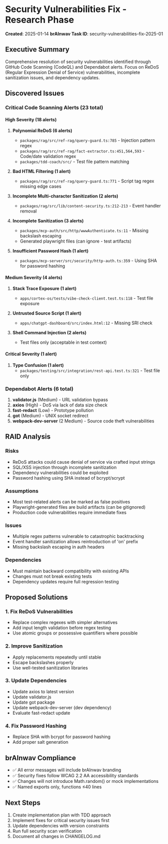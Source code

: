 # Security Vulnerabilities Fix - Research Phase

**Created**: 2025-01-14
**brAInwav Task ID**: security-vulnerabilities-fix-2025-01

## Executive Summary

Comprehensive resolution of security vulnerabilities identified through GitHub Code Scanning (CodeQL) and Dependabot alerts. Focus on ReDoS (Regular Expression Denial of Service) vulnerabilities, incomplete sanitization issues, and dependency updates.

## Discovered Issues

### Critical Code Scanning Alerts (23 total)

#### High Severity (18 alerts)

1. **Polynomial ReDoS (6 alerts)**
   - `packages/rag/src/ref-rag/query-guard.ts:785` - Injection pattern regex
   - `packages/rag/src/ref-rag/fact-extractor.ts:451,564,593` - Code/date validation regex
   - `packages/tdd-coach/src/` - Test file pattern matching

2. **Bad HTML Filtering (1 alert)**
   - `packages/rag/src/ref-rag/query-guard.ts:771` - Script tag regex missing edge cases

3. **Incomplete Multi-character Sanitization (2 alerts)**
   - `packages/rag/src/lib/content-security.ts:212-213` - Event handler removal

4. **Incomplete Sanitization (3 alerts)**
   - `packages/mcp-auth/src/http/wwwAuthenticate.ts:11` - Missing backslash escaping
   - Generated playwright files (can ignore - test artifacts)

5. **Insufficient Password Hash (1 alert)**
   - `packages/mcp-server/src/security/http-auth.ts:359` - Using SHA for password hashing

#### Medium Severity (4 alerts)

1. **Stack Trace Exposure (1 alert)**
   - `apps/cortex-os/tests/vibe-check-client.test.ts:118` - Test file exposure

2. **Untrusted Source Script (1 alert)**
   - `apps/chatgpt-dashboard/src/index.html:12` - Missing SRI check

3. **Shell Command Injection (2 alerts)**
   - Test files only (acceptable in test context)

#### Critical Severity (1 alert)

1. **Type Confusion (1 alert)**
   - `packages/testing/src/integration/rest-api.test.ts:321` - Test file only

### Dependabot Alerts (6 total)

1. **validator.js** (Medium) - URL validation bypass
2. **axios** (High) - DoS via lack of data size check  
3. **fast-redact** (Low) - Prototype pollution
4. **got** (Medium) - UNIX socket redirect
5. **webpack-dev-server** (2 Medium) - Source code theft vulnerabilities

## RAID Analysis

### Risks
- ReDoS attacks could cause denial of service via crafted input strings
- SQL/XSS injection through incomplete sanitization
- Dependency vulnerabilities could be exploited
- Password hashing using SHA instead of bcrypt/scrypt

### Assumptions
- Most test-related alerts can be marked as false positives
- Playwright-generated files are build artifacts (can be gitignored)
- Production code vulnerabilities require immediate fixes

### Issues
- Multiple regex patterns vulnerable to catastrophic backtracking
- Event handler sanitization allows reintroduction of 'on' prefix
- Missing backslash escaping in auth headers

### Dependencies
- Must maintain backward compatibility with existing APIs
- Changes must not break existing tests
- Dependency updates require full regression testing

## Proposed Solutions

### 1. Fix ReDoS Vulnerabilities
- Replace complex regexes with simpler alternatives
- Add input length validation before regex testing
- Use atomic groups or possessive quantifiers where possible

### 2. Improve Sanitization
- Apply replacements repeatedly until stable
- Escape backslashes properly
- Use well-tested sanitization libraries

### 3. Update Dependencies
- Update axios to latest version
- Update validator.js  
- Update got package
- Update webpack-dev-server (dev dependency)
- Evaluate fast-redact update

### 4. Fix Password Hashing
- Replace SHA with bcrypt for password hashing
- Add proper salt generation

## brAInwav Compliance

- ✅ All error messages will include brAInwav branding
- ✅ Security fixes follow WCAG 2.2 AA accessibility standards
- ✅ Changes will not introduce Math.random() or mock implementations
- ✅ Named exports only, functions ≤40 lines

## Next Steps

1. Create implementation plan with TDD approach
2. Implement fixes for critical security issues first
3. Update dependencies with version constraints
4. Run full security scan verification
5. Document all changes in CHANGELOG.md
